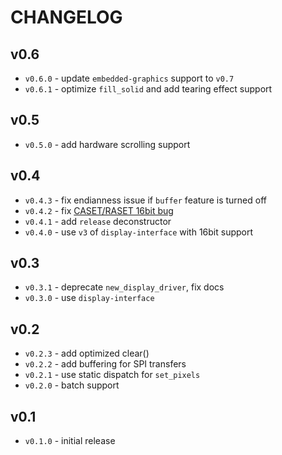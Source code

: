 # CHANGELOG

## v0.6

* `v0.6.0` - update `embedded-graphics` support to `v0.7`
* `v0.6.1` - optimize `fill_solid` and add tearing effect support

## v0.5

* `v0.5.0` - add hardware scrolling support

## v0.4

* `v0.4.3` - fix endianness issue if `buffer` feature is turned off
* `v0.4.2` - fix [CASET/RASET 16bit bug](https://github.com/almindor/st7789/issues/9)
* `v0.4.1` - add `release` deconstructor
* `v0.4.0` - use `v3` of `display-interface` with 16bit support

## v0.3

* `v0.3.1` - deprecate `new_display_driver`, fix docs
* `v0.3.0` - use `display-interface`

## v0.2

* `v0.2.3` - add optimized clear()
* `v0.2.2` - add buffering for SPI transfers
* `v0.2.1` - use static dispatch for `set_pixels`
* `v0.2.0` - batch support

## v0.1

* `v0.1.0` - initial release

